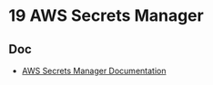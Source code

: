 # 19 AWS Secrets Manager

## Doc
* [AWS Secrets Manager Documentation](https://docs.aws.amazon.com/secretsmanager/)
